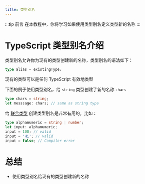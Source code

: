 ```yaml
---
title: 类型别名
---
```


:::tip 前言
在本教程中，你将学习如果使用类型别名定义类型新的名称
:::

# TypeScript 类型别名介绍

类型别名允许你为现有的类型创建新的名称，类型别名的语法如下：

```TypeScript
type alias = existingType;
```

现有的类型可以是任何 TypeScript 有效地类型

下面的例子使用类型别名，给 `string` 类型创建了新的名称 `chars`

```TypeScript
type chars = string;
let messsage: chars; // same as string type
```

给 [联合类型](/2-basic-types/13-type-aliases/) 创建类型别名是非常有用的，比如：

```TypeScript
type alphanumeric = string | number;
let input: alphanumeric;
input = 100; // valid
input = 'Hi'; // valid
input = false; // Compiler error
```

# 总结

- 使用类型别名给现有的类型创建新的名称
